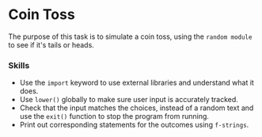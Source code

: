 # Coin Toss
The purpose of this task is to simulate a coin toss, using the `random module` to see if it's tails or heads.

### Skills
- Use the `import` keyword to use external libraries and understand what it does.
- Use `lower()` globally to make sure user input is accurately tracked.
- Check that the input matches the choices, instead of a random text and use the `exit()` function to stop the program from running.
- Print out corresponding statements for the outcomes using `f-strings`.
